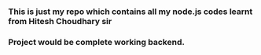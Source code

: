 ### This is just my repo which contains all my node.js codes learnt from Hitesh Choudhary sir
### Project would be complete working backend. 
